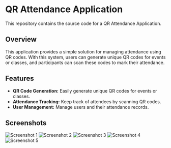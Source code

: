 # QR Attendance Application

This repository contains the source code for a QR Attendance Application.

## Overview

This application provides a simple solution for managing attendance using QR codes. With this system, users can generate unique QR codes for events or classes, and participants can scan these codes to mark their attendance.

## Features

- **QR Code Generation:** Easily generate unique QR codes for events or classes.
- **Attendance Tracking:** Keep track of attendees by scanning QR codes.
- **User Management:** Manage users and their attendance records.

## Screenshots

![Screenshot 1](/Screenshots/1-portrait.png)
![Screenshot 2](/Screenshots/2-portrait.png)
![Screenshot 3](/Screenshots/3-portrait.png)
![Screenshot 4](/Screenshots/4-portrait.png)
![Screenshot 5](/Screenshots/5-portrait.png)
